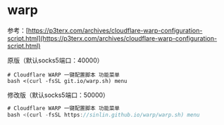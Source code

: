 # warp
参考：[https://p3terx.com/archives/cloudflare-warp-configuration-script.html](https://p3terx.com/archives/cloudflare-warp-configuration-script.html)

原版（默认socks5端口：40000）
```
# Cloudflare WARP 一键配置脚本 功能菜单
bash <(curl -fsSL git.io/warp.sh) menu
```

修改版（默认socks5端口：50000）
```javascript
# Cloudflare WARP 一键配置脚本 功能菜单
bash <(curl -fsSL https://sinlin.github.io/warp/warp.sh) menu
```
